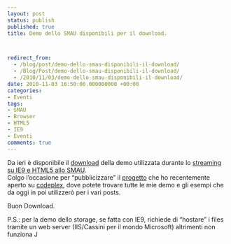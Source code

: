 ```yaml
---
layout: post
status: publish
published: true
title: Demo dello SMAU disponibili per il download.



redirect_from: 
  - /blog/post/demo-dello-smau-disponibili-il-download/
  - /Blog/Post/demo-dello-smau-disponibili-il-download/
  - /2010/11/03/demo-dello-smau-disponibili-il-download/
date: 2010-11-03 16:50:00.000000000 +00:00
categories:
- Eventi
tags:
- SMAU
- Browser
- HTML5
- IE9
- Eventi
comments: true
---
```

<p>Da ieri è disponibile il <a title="IE9+HTML5 Demo" href="http://imperugo.codeplex.com/releases/view/54999" rel="nofollow" target="_blank">download</a> della demo utilizzata durante lo <a title="IE9 e HTML5 Streaming" href="http://tostring.it/blog/post/ie9-html5-live-streaming/" rel="nofollow" target="_blank">streaming su IE9 e HTML5 allo SMAU</a>.    <br />Colgo l’occasione per “pubblicizzare” il <a title="imperugo&#39;s samples" href="http://imperugo.codeplex.com/" rel="nofollow" target="_blank">progetto</a> che ho recentemente aperto su <a title="Codeplex" href="http://www.codeplex.com" rel="nofollow" target="_blank">codeplex</a>, dove potete trovare tutte le mie demo e gli esempi che da oggi in poi utilizzerò per i vari posts.</p>  <p>Buon Download.</p>  <p>P.S.: per la demo dello storage, se fatta con IE9, richiede di “hostare” i files tramite un web server (IIS/Cassini per il mondo Microsoft) altrimenti non funziona J</p>
